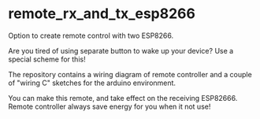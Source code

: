 # remote_rx_and_tx_esp8266
Option to create remote control with two ESP8266. 

Are you tired of using separate button to wake up your device? Use a special scheme for this! 

The repository contains a wiring diagram of remote controller and a couple of "wiring C" sketches for the arduino environment.

You can make this remote, and take effect on the receiving ESP82666. Remote controller always save energy for you when it not use!

